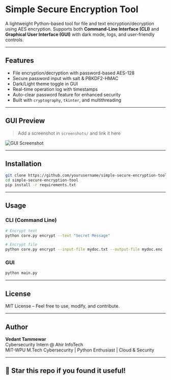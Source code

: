 # Simple Secure Encryption Tool

A lightweight Python-based tool for file and text encryption/decryption using AES encryption. Supports both **Command-Line Interface (CLI)** and **Graphical User Interface (GUI)** with dark mode, logs, and user-friendly controls.

---

## Features

-  File encryption/decryption with password-based AES-128
-  Secure password input with salt & PBKDF2-HMAC
-  Dark/Light theme toggle in GUI
-  Real-time operation log with timestamps
-  Auto-clear password feature for enhanced security
-  Built with `cryptography`, `tkinter`, and multithreading

---

## GUI Preview

> Add a screenshot in `screenshots/` and link it here

![GUI Screenshot](screenshots/demo1.png)

---

##  Installation

```bash
git clone https://github.com/yourusername/simple-secure-encryption-tool.git
cd simple-secure-encryption-tool
pip install -r requirements.txt
```

---

##  Usage

### CLI (Command Line)

```bash
# Encrypt text
python core.py encrypt --text "Secret Message"

# Encrypt file
python core.py encrypt --input-file mydoc.txt --output-file mydoc.enc
```

### GUI

```bash
python main.py
```

---

##  License

MIT License – Feel free to use, modify, and contribute.

---

##  Author

**Vedant Tammewar**  
Cybersecurity Intern @ Ahir InfoTech  
MIT-WPU M.Tech Cybersecurity | Python Enthusiast | Cloud & Security

---

## 🌟 Star this repo if you found it useful!
